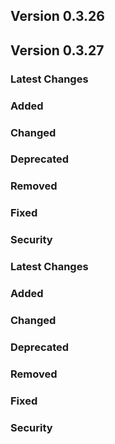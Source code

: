 ## Version 0.3.26

## Version 0.3.27

### Latest Changes

### Added

### Changed

### Deprecated

### Removed

### Fixed

### Security


### Latest Changes

### Added

### Changed

### Deprecated

### Removed

### Fixed

### Security

